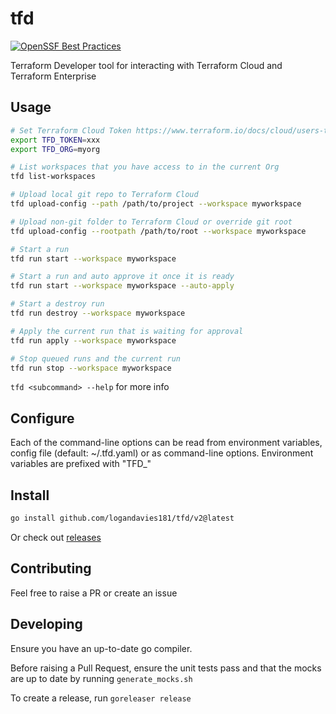 # tfd

[![OpenSSF Best Practices](https://www.bestpractices.dev/projects/8898/badge)](https://www.bestpractices.dev/projects/8898)

Terraform Developer tool for interacting with Terraform Cloud and Terraform Enterprise

## Usage

```sh
# Set Terraform Cloud Token https://www.terraform.io/docs/cloud/users-teams-organizations/api-tokens.html
export TFD_TOKEN=xxx
export TFD_ORG=myorg
```

```sh
# List workspaces that you have access to in the current Org
tfd list-workspaces

# Upload local git repo to Terraform Cloud
tfd upload-config --path /path/to/project --workspace myworkspace

# Upload non-git folder to Terraform Cloud or override git root
tfd upload-config --rootpath /path/to/root --workspace myworkspace

# Start a run
tfd run start --workspace myworkspace

# Start a run and auto approve it once it is ready
tfd run start --workspace myworkspace --auto-apply

# Start a destroy run
tfd run destroy --workspace myworkspace

# Apply the current run that is waiting for approval
tfd run apply --workspace myworkspace

# Stop queued runs and the current run
tfd run stop --workspace myworkspace
```

`tfd <subcommand> --help` for more info

## Configure

Each of the command-line options can be read from environment variables, config file (default: ~/.tfd.yaml) or as
command-line options. Environment variables are prefixed with "TFD_"

## Install

```sh
go install github.com/logandavies181/tfd/v2@latest
```

Or check out [releases](https://github.com/logandavies181/tfd/v2/releases)

## Contributing

Feel free to raise a PR or create an issue

## Developing

Ensure you have an up-to-date go compiler.

Before raising a Pull Request, ensure the unit tests pass and that the mocks are up to date by running
`generate_mocks.sh`

To create a release, run `goreleaser release`
